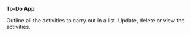 **To-Do App**

Outline all the activities to carry out in a list. Update, delete or view the activities.